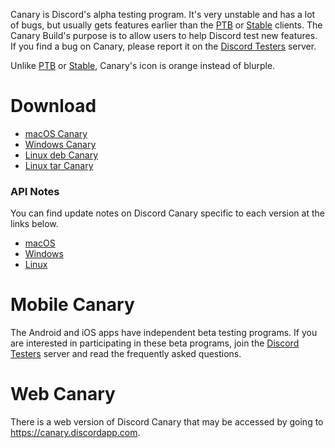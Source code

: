 <!-- TITLE: Discord Canary -->

Canary is Discord's alpha testing program. It's very unstable and has a lot of bugs, but usually gets features earlier than the [PTB](/ptb) or [Stable](/stable) clients. The Canary Build's purpose is to allow users to help Discord test new features. If you find a bug on Canary, please report it on the [Discord Testers](http://discord.gg/discord-testers) server.

Unlike [PTB](/ptb) or [Stable](/stable), Canary's icon is orange instead of blurple.

# Download
* [macOS Canary](https://discordapp.com/api/download/canary?platform=osx)
* [Windows Canary](https://discordapp.com/api/download/canary?platform=win)
* [Linux deb Canary](https://discordapp.com/api/download/canary?platform=linux&format=deb)
* [Linux tar Canary](https://discordapp.com/api/download/canary?platform=linux&format=tar.gz)
### API Notes
You can find update notes on Discord Canary specific to each version at the links below.
* [macOS](https://discordapp.com/api/canary/updates?platform=osx)
* [Windows](https://discordapp.com/api/canary/updates?platform=win)
* [Linux](https://discordapp.com/api/canary/updates?platform=linux)
# Mobile Canary
The Android and iOS apps have independent beta testing programs. If you are interested in participating in these beta programs, join the [Discord Testers](http://discord.gg/discord-testers) server and read the frequently asked questions.

# Web Canary
There is a web version of Discord Canary that may be accessed by going to https://canary.discordapp.com.